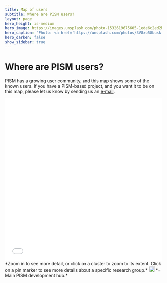```yaml
---
title: Map of users
subtitle: Where are PISM users?
layout: page
hero_height: is-medium
hero_image: https://images.unsplash.com/photo-1532619675605-1ede6c2ed2b0
hero_caption: "Photo: <a href='https://unsplash.com/photos/3V8xo5Gbusk'>Kaleidico / Unsplash</a>"
hero_darken: false
show_sidebar: true
---
```


# Where are PISM users?

PISM has a growing user community, and this map shows some of the known users. If you have a PISM-based project, and you want it to be on this map, please let us know by sending us an <a href="mailto:{{ site.author.email }}">e-mail</a>.

<iframe src="/usersmap/map.html" height="520px" width="100%" style="border: none;"></iframe>
*Zoom in to see more detail, or click on a cluster to zoom to its extent. Click on a pin marker to see more details about a specific research group.* <img src="https://raw.githubusercontent.com/pointhi/leaflet-color-markers/master/img/marker-icon-2x-orange.png" style="height: 18px;" /> *= Main PISM development hub.*
